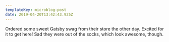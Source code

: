```yaml
---
templateKey: microblog-post
date: 2019-04-20T13:42:43.925Z
---
```


Ordered some sweet Gatsby swag from their store the other day. Excited for it to get here! Sad they were out of the socks, which look awesome, though.
